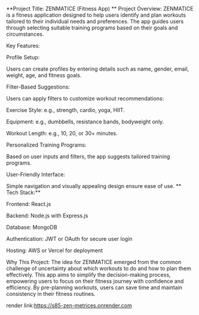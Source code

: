 **Project Title: ZENMATICE (Fitness App) ** Project Overview: ZENMATICE is a fitness application designed to help users identify and plan workouts tailored to their individual needs and preferences. The app guides users through selecting suitable training programs based on their goals and circumstances.

Key Features:

Profile Setup:

Users can create profiles by entering details such as name, gender, email, weight, age, and fitness goals.

Filter-Based Suggestions:

Users can apply filters to customize workout recommendations:

Exercise Style: e.g., strength, cardio, yoga, HIIT.

Equipment: e.g., dumbbells, resistance bands, bodyweight only.

Workout Length: e.g., 10, 20, or 30+ minutes.

Personalized Training Programs:

Based on user inputs and filters, the app suggests tailored training programs.

User-Friendly Interface:

Simple navigation and visually appealing design ensure ease of use. ** Tech Stack:**

Frontend: React.js

Backend: Node.js with Express.js

Database: MongoDB

Authentication: JWT or OAuth for secure user login

Hosting: AWS or Vercel for deployment

Why This Project: The idea for ZENMATICE emerged from the common challenge of uncertainty about which workouts to do and how to plan them effectively. This app aims to simplify the decision-making process, empowering users to focus on their fitness journey with confidence and efficiency. By pre-planning workouts, users can save time and maintain consistency in their fitness routines.




render link:https://s85-zen-metrices.onrender.com
